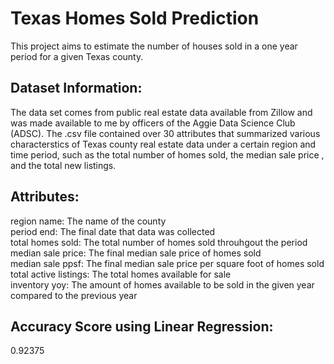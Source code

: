 # Texas Homes Sold Prediction
This project aims to estimate the number of houses sold in a one year period for a given Texas county. 

## Dataset Information: 
The data set comes from public real estate data available from Zillow and was made available to me by officers of the Aggie Data Science Club (ADSC). The .csv file contained over 30 attributes that summarized various characterstics of Texas county real estate data under a certain region and time period, such as the total number of homes sold, the median sale price , and the total new listings.

## Attributes: 
region name: The name of the county<br/>
period end: The final date that data was collected<br/>
total homes sold: The total number of homes sold throuhgout the period<br/>
median sale price: The final median sale price of homes sold<br/>
median sale ppsf: The final median sale price per square foot of homes sold<br/>
total active listings: The total homes available for sale<br/>
inventory yoy: The amount of homes available to be sold in the given year compared to the previous year<br/>

## Accuracy Score using Linear Regression: 
0.92375
